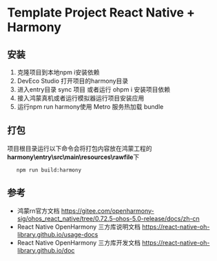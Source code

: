 # Template Project React Native + Harmony

## 安装
1. 克隆项目到本地npm i安装依赖
2. DevEco Studio 打开项目的harmony目录
3. 进入entry目录 sync 项目 或者运行 ohpm i 安装项目依赖
4. 接入鸿蒙真机或者运行模拟器运行项目安装应用
5. 运行npm run harmony使用 Metro 服务热加载 bundle

## 打包
项目根目录运行以下命令会将打包内容放在鸿蒙工程的**harmony\entry\src\main\resources\rawfile**下
```npm 
   npm run build:harmony
```

## 参考
- 鸿蒙rn官方文档 https://gitee.com/openharmony-sig/ohos_react_native/tree/0.72.5-ohos-5.0-release/docs/zh-cn
- React Native OpenHarmony 三方库说明文档 https://react-native-oh-library.github.io/usage-docs
- React Native OpenHarmony 三方库开发文档 https://react-native-oh-library.github.io/doc
